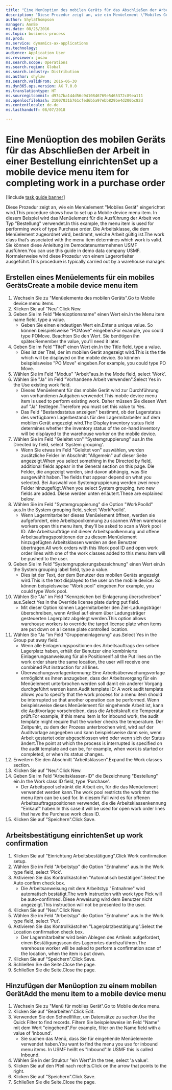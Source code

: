 ```yaml
--- 
title: "Eine Menüoption des mobilen Geräts für das Abschließen der Arbeit in einer Bestellung einrichten"
description: "Diese Prozedur zeigt an, wie ein Menüelement \"Mobiles Gerät\" eingerichtet wird."
author: ShylaThompson
manager: AnnBe
ms.date: 08/25/2016
ms.topic: business-process
ms.prod: 
ms.service: dynamics-ax-applications
ms.technology: 
audience: Application User
ms.reviewer: josaw
ms.search.scope: Operations
ms.search.region: Global
ms.search.industry: Distribution
ms.author: shylaw
ms.search.validFrom: 2016-06-30
ms.dyn365.ops.version: AX 7.0.0
ms.translationtype: HT
ms.sourcegitcommit: d9747ba144d56c9410846769e5465372c89ea111
ms.openlocfilehash: 31007031b761cfed6b5a97ebb829be4d200bc82d
ms.contentlocale: de-de
ms.lasthandoff: 08/07/2018

---
```

# <a name="set-up-a-mobile-device-menu-item-for-completing-work-in-a-purchase-order"></a><span data-ttu-id="41add-103">Eine Menüoption des mobilen Geräts für das Abschließen der Arbeit in einer Bestellung einrichten</span><span class="sxs-lookup"><span data-stu-id="41add-103">Set up a mobile device menu item for completing work in a purchase order</span></span>

[!include [task guide banner](../../includes/task-guide-banner.md)]

<span data-ttu-id="41add-104">Diese Prozedur zeigt an, wie ein Menüelement "Mobiles Gerät" eingerichtet wird.</span><span class="sxs-lookup"><span data-stu-id="41add-104">This procedure shows how to set up a Mobile device menu item.</span></span> <span data-ttu-id="41add-105">In diesem Beispiel wird das Menüelement für die Ausführung der Arbeit von Typ "Bestellung" verwendet.</span><span class="sxs-lookup"><span data-stu-id="41add-105">In this example, the menu item is used for performing work of type Purchase order.</span></span> <span data-ttu-id="41add-106">Die Arbeitsklasse, die dem Menüelement zugeordnet wird, bestimmt, welche Arbeit gültig ist.</span><span class="sxs-lookup"><span data-stu-id="41add-106">The work class that’s associated with the menu item determines which work is valid.</span></span> <span data-ttu-id="41add-107">Sie können diese Anleitung im Demodatenunternehmen USMF ausführen.</span><span class="sxs-lookup"><span data-stu-id="41add-107">You can use this guide in demo data company USMF.</span></span> <span data-ttu-id="41add-108">Normalerweise wird diese Prozedur von einem Lagerortleiter ausgeführt.</span><span class="sxs-lookup"><span data-stu-id="41add-108">This procedure is typically carried out by a warehouse manager.</span></span>


## <a name="create-a-mobile-device-menu-item"></a><span data-ttu-id="41add-109">Erstellen eines Menüelements für ein mobiles Geräts</span><span class="sxs-lookup"><span data-stu-id="41add-109">Create a mobile device menu item</span></span>
1. <span data-ttu-id="41add-110">Wechseln Sie zu "Menüelemente des mobilen Geräts".</span><span class="sxs-lookup"><span data-stu-id="41add-110">Go to Mobile device menu items.</span></span>
2. <span data-ttu-id="41add-111">Klicken Sie auf "Neu".</span><span class="sxs-lookup"><span data-stu-id="41add-111">Click New.</span></span>
3. <span data-ttu-id="41add-112">Geben Sie im Feld "Menüoptionsname" einen Wert ein.</span><span class="sxs-lookup"><span data-stu-id="41add-112">In the Menu item name field, type a value.</span></span>
    * <span data-ttu-id="41add-113">Geben Sie einen eindeutigen Wert ein.</span><span class="sxs-lookup"><span data-stu-id="41add-113">Enter a unique value.</span></span> <span data-ttu-id="41add-114">So können beispielsweise "POMove" eingeben.</span><span class="sxs-lookup"><span data-stu-id="41add-114">For example, you could type POMove.</span></span> <span data-ttu-id="41add-115">Beachten Sie den Wert. Sie benötigen ihn später.</span><span class="sxs-lookup"><span data-stu-id="41add-115">Remember the value, you'll need it later.</span></span>  
4. <span data-ttu-id="41add-116">Geben Sie im Feld "Titel" einen Wert ein.</span><span class="sxs-lookup"><span data-stu-id="41add-116">In the Title field, type a value.</span></span>
    * <span data-ttu-id="41add-117">Dies ist der Titel, der im mobilen Gerät angezeigt wird.</span><span class="sxs-lookup"><span data-stu-id="41add-117">This is the title which will be displayed on the mobile device.</span></span> <span data-ttu-id="41add-118">So können beispielsweise "PO Move" eingeben.</span><span class="sxs-lookup"><span data-stu-id="41add-118">For example, you could type PO Move.</span></span>  
5. <span data-ttu-id="41add-119">Wählen Sie im Feld "Modus" "Arbeit"aus.</span><span class="sxs-lookup"><span data-stu-id="41add-119">In the Mode field, select 'Work'.</span></span>
6. <span data-ttu-id="41add-120">Wählen Sie "Ja" im Feld "Vorhandene Arbeit verwenden".</span><span class="sxs-lookup"><span data-stu-id="41add-120">Select Yes in the Use existing work field.</span></span>
    * <span data-ttu-id="41add-121">Dieses Menüelement für das mobile Gerät wird zur Durchführung von vorhandenen Aufgaben verwendet.</span><span class="sxs-lookup"><span data-stu-id="41add-121">This mobile device menu item is used to perform existing work.</span></span> <span data-ttu-id="41add-122">Daher müssen Sie diesen Wert auf "Ja" festlegen.</span><span class="sxs-lookup"><span data-stu-id="41add-122">Therefore you must set this value to Yes.</span></span>  
    * <span data-ttu-id="41add-123">Das Feld "Bestandsstatus anzeigen" bestimmt, ob der Lagerstatus des verfügbaren Lagerbestands für den Lagermitarbeiter auf dem mobilen Gerät angezeigt wird.</span><span class="sxs-lookup"><span data-stu-id="41add-123">The Display inventory status field determines whether the inventory status of the on-hand inventory will be displayed to the warehouse worker on the mobile device.</span></span>  
7. <span data-ttu-id="41add-124">Wählen Sie im Feld "Geleitet von" "Systemgruppierung" aus.</span><span class="sxs-lookup"><span data-stu-id="41add-124">In the Directed by field, select 'System grouping'.</span></span>
    * <span data-ttu-id="41add-125">Wenn Sie etwas im Feld "Geleitet von" auswählen, werden zusätzliche Felder im Abschnitt "Allgemein" auf dieser Seite angezeigt.</span><span class="sxs-lookup"><span data-stu-id="41add-125">When you select something in the Directed by field, additional fields appear in the General section on this page.</span></span> <span data-ttu-id="41add-126">Die Felder, die angezeigt werden, sind davon abhängig, was Sie ausgewählt haben.</span><span class="sxs-lookup"><span data-stu-id="41add-126">The fields that appear depend on what you selected.</span></span> <span data-ttu-id="41add-127">Bei Auswahl von Systemgruppierung werden zwei neue Felder hinzugefügt.</span><span class="sxs-lookup"><span data-stu-id="41add-127">When you select System grouping, two new fields are added.</span></span> <span data-ttu-id="41add-128">Diese werden unten erläutert.</span><span class="sxs-lookup"><span data-stu-id="41add-128">These are explained below.</span></span>  
8. <span data-ttu-id="41add-129">Wählen Sie im Feld "Systemgruppierung" die Option "WorkPoolId" aus.</span><span class="sxs-lookup"><span data-stu-id="41add-129">In the System grouping field, select 'WorkPoolId'.</span></span>
    * <span data-ttu-id="41add-130">Wenn Lagermitarbeiter dieses Menüelement öffnen, werden sie aufgefordert, eine Arbeitspoolkennung zu scannen.</span><span class="sxs-lookup"><span data-stu-id="41add-130">When warehouse workers open this menu item, they’ll be asked to scan a Work pool ID.</span></span> <span data-ttu-id="41add-131">Alle Arbeitsaufträge mit dieser Arbeitspoolkennung und offene Arbeitsauftragspositionen der zu diesem Menüelement hinzugefügten Arbeitsklassen werden an den Benutzer übertragen.</span><span class="sxs-lookup"><span data-stu-id="41add-131">All work orders with this Work pool ID and open work order lines with one of the work classes added to this menu item will be pushed to the user.</span></span>  
9. <span data-ttu-id="41add-132">Geben Sie im Feld "Systemgruppierungsbezeichnung" einen Wert ein.</span><span class="sxs-lookup"><span data-stu-id="41add-132">In the System grouping label field, type a value.</span></span>
    * <span data-ttu-id="41add-133">Dies ist der Text, der dem Benutzer des mobilen Geräts angezeigt wird.</span><span class="sxs-lookup"><span data-stu-id="41add-133">This is the text displayed to the user on the mobile device.</span></span> <span data-ttu-id="41add-134">So können beispielsweise "Work pool" eingeben.</span><span class="sxs-lookup"><span data-stu-id="41add-134">For example, you could type Work pool.</span></span>  
10. <span data-ttu-id="41add-135">Wählen Sie "Ja" im Feld "Kennzeichen bei Einlagerung überschreiben" aus.</span><span class="sxs-lookup"><span data-stu-id="41add-135">Select Yes in the Override license plate during put field.</span></span>
    * <span data-ttu-id="41add-136">Mit dieser Option können Lagermitarbeiter den Ziel-Ladungsträger überschreiben, wenn Artikel auf einem über Ladungsträger gesteuerten Lagerplatz abgelegt werden.</span><span class="sxs-lookup"><span data-stu-id="41add-136">This option allows warehouse workers to override the target license plate when items are put down on a license plate controlled location.</span></span>  
11. <span data-ttu-id="41add-137">Wählen Sie "Ja "im Feld "Gruppeneinlagerung" aus.</span><span class="sxs-lookup"><span data-stu-id="41add-137">Select Yes in the Group put away field.</span></span>
    * <span data-ttu-id="41add-138">Wenn alle Einlagerungspositionen des Arbeitsauftrags den selben Lagerplatz haben, erhält der Benutzer eine kombinierte Einlagerungsanweisung für alle Positionen</span><span class="sxs-lookup"><span data-stu-id="41add-138">If all the Put lines on the work order share the same location, the user will receive one combined Put instruction for all lines.</span></span>  
    * <span data-ttu-id="41add-139">Überwachungsvorlagenkennung: Eine Arbeitsüberwachungsvorlage ermöglicht es ihnen anzugeben, dass der Arbeitsvorgang für ein Menüelement unterbrochen werden soll damit ein anderer Vorgang durchgeführt werden kann.</span><span class="sxs-lookup"><span data-stu-id="41add-139">Audit template ID: A work audit template allows you to specify that the work process for a menu item should be interrupted so that another operation can be performed.</span></span> <span data-ttu-id="41add-140">Wenn beispielsweise dieses Menüelement für eingehende Arbeit ist, kann die Auditvorlage vorschreiben, dass die Arbeitskraft die Temperatur prüft.</span><span class="sxs-lookup"><span data-stu-id="41add-140">For example, if this menu item is for inbound work, the audit template might require that the worker checks the temperature.</span></span> <span data-ttu-id="41add-141">Der Zeitpunkt, zu dem der Prozess unterbrochen wird, wird auf der Auditvorlage angegeben und kann beispielsweise dann sein, wenn Arbeit gestartet oder abgeschlossen wird oder wenn sich der Status ändert.</span><span class="sxs-lookup"><span data-stu-id="41add-141">The point at which the process is interrupted is specified on the audit template and can be, for example, when work is started or completed, or when its status changes.</span></span>  
12. <span data-ttu-id="41add-142">Erweitern Sie den Abschnitt "Arbeitsklassen".</span><span class="sxs-lookup"><span data-stu-id="41add-142">Expand the Work classes section.</span></span>
13. <span data-ttu-id="41add-143">Klicken Sie auf "Neu".</span><span class="sxs-lookup"><span data-stu-id="41add-143">Click New.</span></span>
14. <span data-ttu-id="41add-144">Geben Sie im Feld "Arbeitsklassen-ID" die Bezeichnung "Bestellung" ein.</span><span class="sxs-lookup"><span data-stu-id="41add-144">In the Work class ID field, type 'Purchase'.</span></span>
    * <span data-ttu-id="41add-145">Der Arbeitspool schränkt die Arbeit ein, für die das Menüelement verwendet werden kann.</span><span class="sxs-lookup"><span data-stu-id="41add-145">The work pool restricts the work that the menu item can be used for.</span></span> <span data-ttu-id="41add-146">In diesem Fall wird es für offenen Arbeitsauftragspositionen verwendet, die die Arbeitsklassenkennung "Einkauf" haben.</span><span class="sxs-lookup"><span data-stu-id="41add-146">In this case it will be used for open work order lines that have the Purchase work class ID.</span></span>  
15. <span data-ttu-id="41add-147">Klicken Sie auf "Speichern".</span><span class="sxs-lookup"><span data-stu-id="41add-147">Click Save.</span></span>

## <a name="set-up-work-confirmation"></a><span data-ttu-id="41add-148">Arbeitsbestätigung einrichten</span><span class="sxs-lookup"><span data-stu-id="41add-148">Set up work confirmation</span></span>
1. <span data-ttu-id="41add-149">Klicken Sie auf "Einrichtung Arbeitsbestätigung".</span><span class="sxs-lookup"><span data-stu-id="41add-149">Click Work confirmation setup.</span></span>
2. <span data-ttu-id="41add-150">Wählen Sie im Feld "Arbeitstyp" die Option "Entnahme" aus.</span><span class="sxs-lookup"><span data-stu-id="41add-150">In the Work type field, select 'Pick'.</span></span>
3. <span data-ttu-id="41add-151">Aktivieren Sie das Kontrollkästchen "Automatisch bestätigen".</span><span class="sxs-lookup"><span data-stu-id="41add-151">Select the Auto confirm check box.</span></span>
    * <span data-ttu-id="41add-152">Die Arbeitsanweisung mit dem Arbeitstyp "Entnahme" wird automatisch bestätigt.</span><span class="sxs-lookup"><span data-stu-id="41add-152">The work instruction with work type Pick will be auto-confirmed.</span></span> <span data-ttu-id="41add-153">Diese Anweisung wird dem Benutzer nicht angezeigt.</span><span class="sxs-lookup"><span data-stu-id="41add-153">This instruction will not be presented to the user.</span></span>  
4. <span data-ttu-id="41add-154">Klicken Sie auf "Neu".</span><span class="sxs-lookup"><span data-stu-id="41add-154">Click New.</span></span>
5. <span data-ttu-id="41add-155">Wählen Sie im Feld "Arbeitstyp" die Option "Entnahme" aus.</span><span class="sxs-lookup"><span data-stu-id="41add-155">In the Work type field, select 'Put'.</span></span>
6. <span data-ttu-id="41add-156">Aktivieren Sie das Kontrollkästchen "Lagerplatzbestätigung".</span><span class="sxs-lookup"><span data-stu-id="41add-156">Select the Location confirmation check box.</span></span>
    * <span data-ttu-id="41add-157">Der Lagermitarbeiter wird beim Ablegen des Artikels aufgefordert, einen Bestätigungsscan des Lagerortes durchzuführen.</span><span class="sxs-lookup"><span data-stu-id="41add-157">The warehouse worker will be asked to perform a confirmation scan of the location, when the item is put down.</span></span>  
7. <span data-ttu-id="41add-158">Klicken Sie auf "Speichern".</span><span class="sxs-lookup"><span data-stu-id="41add-158">Click Save.</span></span>
8. <span data-ttu-id="41add-159">Schließen Sie die Seite.</span><span class="sxs-lookup"><span data-stu-id="41add-159">Close the page.</span></span>
9. <span data-ttu-id="41add-160">Schließen Sie die Seite.</span><span class="sxs-lookup"><span data-stu-id="41add-160">Close the page.</span></span>

## <a name="add-the-menu-item-to-a-mobile-device-menu"></a><span data-ttu-id="41add-161">Hinzufügen der Menüoption zu einem mobilen Gerät</span><span class="sxs-lookup"><span data-stu-id="41add-161">Add the menu item to a mobile device menu</span></span>
1. <span data-ttu-id="41add-162">Wechseln Sie zu "Menü für mobiles Gerät".</span><span class="sxs-lookup"><span data-stu-id="41add-162">Go to Mobile device menu.</span></span>
2. <span data-ttu-id="41add-163">Klicken Sie auf "Bearbeiten".</span><span class="sxs-lookup"><span data-stu-id="41add-163">Click Edit.</span></span>
3. <span data-ttu-id="41add-164">Verwenden Sie den Schnellfilter, um Datensätze zu suchen.</span><span class="sxs-lookup"><span data-stu-id="41add-164">Use the Quick Filter to find records.</span></span> <span data-ttu-id="41add-165">Filtern Sie beispielsweise im Feld "Name" mit dem Wert "eingehend".</span><span class="sxs-lookup"><span data-stu-id="41add-165">For example, filter on the Name field with a value of 'inbound'.</span></span>
    * <span data-ttu-id="41add-166">Sie suchen das Menü, dass Sie für eingehende Menüelemente verwendet haben.</span><span class="sxs-lookup"><span data-stu-id="41add-166">You want to find the menu you use for inbound menu items.</span></span> <span data-ttu-id="41add-167">In USMF heißt es "Inbound".</span><span class="sxs-lookup"><span data-stu-id="41add-167">In USMF this is called Inbound.</span></span>  
4. <span data-ttu-id="41add-168">Wählen Sie in der Struktur "ein Wert".</span><span class="sxs-lookup"><span data-stu-id="41add-168">In the tree, select 'a value'.</span></span>
5. <span data-ttu-id="41add-169">Klicken Sie auf den Pfeil nach rechts.</span><span class="sxs-lookup"><span data-stu-id="41add-169">Click on the arrow that points to the right.</span></span>
6. <span data-ttu-id="41add-170">Klicken Sie auf "Speichern".</span><span class="sxs-lookup"><span data-stu-id="41add-170">Click Save.</span></span>
7. <span data-ttu-id="41add-171">Schließen Sie die Seite.</span><span class="sxs-lookup"><span data-stu-id="41add-171">Close the page.</span></span>


